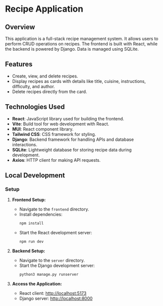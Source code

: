 # Recipe Application

## Overview

This application is a full-stack recipe management system. It allows users to perform CRUD operations on recipes. The frontend is built with React, while the backend is powered by Django. Data is managed using SQLite.

## Features
- Create, view, and delete recipes.
- Display recipes as cards with details like title, cuisine, instructions, difficulty, and author.
- Delete recipes directly from the card.

## Technologies Used
- **React**: JavaScript library used for building the frontend.
- **Vite**: Build tool for web development with React.
- **MUI**: React component library.
- **Tailwind CSS**: CSS framework for styling.
- **Django**: Backend framework for handling APIs and database interactions.
- **SQLite**: Lightweight database for storing recipe data during development.
- **Axios**: HTTP client for making API requests.

## Local Development

### Setup

1. **Frontend Setup:**
   - Navigate to the `frontend` directory.
   - Install dependencies:
     ```bash
     npm install
     ```
   - Start the React development server:
     ```bash
     npm run dev
     ```

2. **Backend Setup:**
   - Navigate to the `server` directory.
   - Start the Django development server:
     ```bash
     python3 manage.py runserver
     ```

3. **Access the Application:**
   - React client: [http://localhost:5173](http://localhost:5173)
   - Django server: [http://localhost:8000](http://localhost:8000)

